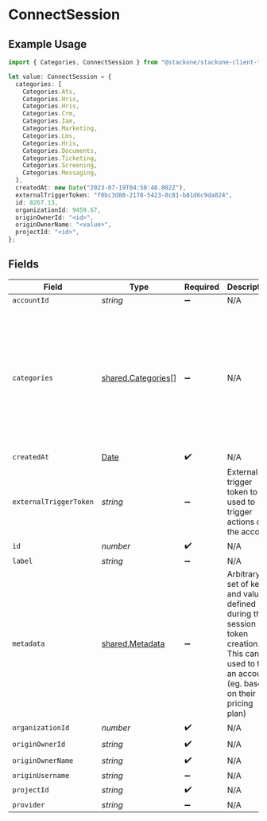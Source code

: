 # ConnectSession

## Example Usage

```typescript
import { Categories, ConnectSession } from "@stackone/stackone-client-ts/sdk/models/shared";

let value: ConnectSession = {
  categories: [
    Categories.Ats,
    Categories.Hris,
    Categories.Hris,
    Categories.Crm,
    Categories.Iam,
    Categories.Marketing,
    Categories.Lms,
    Categories.Hris,
    Categories.Documents,
    Categories.Ticketing,
    Categories.Screening,
    Categories.Messaging,
  ],
  createdAt: new Date("2023-07-19T04:50:46.002Z"),
  externalTriggerToken: "f0bc3d88-2178-5423-8c81-b81d6c9da824",
  id: 8267.13,
  organizationId: 9459.67,
  originOwnerId: "<id>",
  originOwnerName: "<value>",
  projectId: "<id>",
};
```

## Fields

| Field                                                                                                                                           | Type                                                                                                                                            | Required                                                                                                                                        | Description                                                                                                                                     | Example                                                                                                                                         |
| ----------------------------------------------------------------------------------------------------------------------------------------------- | ----------------------------------------------------------------------------------------------------------------------------------------------- | ----------------------------------------------------------------------------------------------------------------------------------------------- | ----------------------------------------------------------------------------------------------------------------------------------------------- | ----------------------------------------------------------------------------------------------------------------------------------------------- |
| `accountId`                                                                                                                                     | *string*                                                                                                                                        | :heavy_minus_sign:                                                                                                                              | N/A                                                                                                                                             |                                                                                                                                                 |
| `categories`                                                                                                                                    | [shared.Categories](../../../sdk/models/shared/categories.md)[]                                                                                 | :heavy_minus_sign:                                                                                                                              | N/A                                                                                                                                             | [<br/>"ats",<br/>"hris",<br/>"hrisLegacy",<br/>"crm",<br/>"iam",<br/>"marketing",<br/>"lms",<br/>"stackOne",<br/>"documents",<br/>"ticketing",<br/>"screening",<br/>"messaging"<br/>] |
| `createdAt`                                                                                                                                     | [Date](https://developer.mozilla.org/en-US/docs/Web/JavaScript/Reference/Global_Objects/Date)                                                   | :heavy_check_mark:                                                                                                                              | N/A                                                                                                                                             |                                                                                                                                                 |
| `externalTriggerToken`                                                                                                                          | *string*                                                                                                                                        | :heavy_minus_sign:                                                                                                                              | External trigger token to be used to trigger actions on the account                                                                             | f0bc3d88-2178-5423-8c81-b81d6c9da824                                                                                                            |
| `id`                                                                                                                                            | *number*                                                                                                                                        | :heavy_check_mark:                                                                                                                              | N/A                                                                                                                                             |                                                                                                                                                 |
| `label`                                                                                                                                         | *string*                                                                                                                                        | :heavy_minus_sign:                                                                                                                              | N/A                                                                                                                                             |                                                                                                                                                 |
| `metadata`                                                                                                                                      | [shared.Metadata](../../../sdk/models/shared/metadata.md)                                                                                       | :heavy_minus_sign:                                                                                                                              | Arbitrary set of key and values defined during the session token creation. This can be used to tag an account (eg. based on their pricing plan) |                                                                                                                                                 |
| `organizationId`                                                                                                                                | *number*                                                                                                                                        | :heavy_check_mark:                                                                                                                              | N/A                                                                                                                                             |                                                                                                                                                 |
| `originOwnerId`                                                                                                                                 | *string*                                                                                                                                        | :heavy_check_mark:                                                                                                                              | N/A                                                                                                                                             |                                                                                                                                                 |
| `originOwnerName`                                                                                                                               | *string*                                                                                                                                        | :heavy_check_mark:                                                                                                                              | N/A                                                                                                                                             |                                                                                                                                                 |
| `originUsername`                                                                                                                                | *string*                                                                                                                                        | :heavy_minus_sign:                                                                                                                              | N/A                                                                                                                                             |                                                                                                                                                 |
| `projectId`                                                                                                                                     | *string*                                                                                                                                        | :heavy_check_mark:                                                                                                                              | N/A                                                                                                                                             |                                                                                                                                                 |
| `provider`                                                                                                                                      | *string*                                                                                                                                        | :heavy_minus_sign:                                                                                                                              | N/A                                                                                                                                             |                                                                                                                                                 |